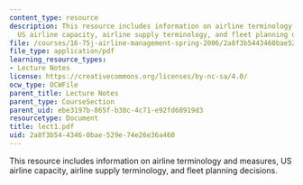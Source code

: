 ```yaml
---
content_type: resource
description: This resource includes information on airline terminology and measures,
  US airline capacity, airline supply terminology, and fleet planning decisions.
file: /courses/16-75j-airline-management-spring-2006/2a8f3b5443460bae529e74e26e36a460_lect1.pdf
file_type: application/pdf
learning_resource_types:
- Lecture Notes
license: https://creativecommons.org/licenses/by-nc-sa/4.0/
ocw_type: OCWFile
parent_title: Lecture Notes
parent_type: CourseSection
parent_uid: ebe3197b-865f-b38c-4c71-e92fd68919d3
resourcetype: Document
title: lect1.pdf
uid: 2a8f3b54-4346-0bae-529e-74e26e36a460
---
```

This resource includes information on airline terminology and measures, US airline capacity, airline supply terminology, and fleet planning decisions.
